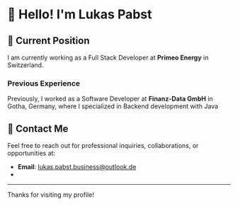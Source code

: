 # 👋 Hello! I'm Lukas Pabst

## 💼 Current Position
I am currently working as a Full Stack Developer at **Primeo Energy** in Switzerland.

### Previous Experience
Previously, I worked as a Software Developer at **Finanz-Data GmbH** in Gotha, Germany, where I specialized in Backend development with Java

## 📧 Contact Me
Feel free to reach out for professional inquiries, collaborations, or opportunities at:

- **Email**: [lukas.pabst.business@outlook.de](mailto:lukas.pabst.business@outlook.de)
- 
---
Thanks for visiting my profile!

